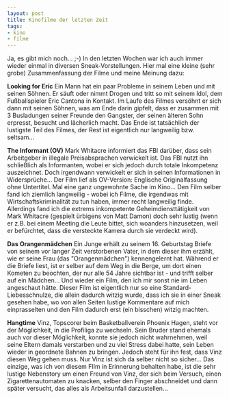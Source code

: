 ```yaml
--- 
layout: post
title: Kinofilme der letzten Zeit
tags: 
- kino
- filme
---
```

Ja, es gibt mich noch...  ;-)
In den letzten Wochen war ich auch immer wieder einmal in diversen Sneak-Vorstellungen. Hier mal eine kleine (sehr grobe) Zusammenfassung der Filme und meine Meinung dazu:

<strong>Looking for Eric</strong>
Ein Mann hat ein paar Probleme in seinem Leben und mit seinen Söhnen. Er säuft oder nimmt Drogen und tritt so mit seinem Idol, dem Fußballspieler Eric Cantona in Kontakt. Im Laufe des Filmes versöhnt er sich dann mit seinen Söhnen, was am Ende darin gipfelt, dass er zusammen mit 3 Busladungen seiner Freunde den Gangster, der seinen älteren Sohn erpresst, besucht und lächerlich macht.
Das Ende ist tatsächlich der lustigste Teil des Filmes, der Rest ist eigentlich nur langweilig bzw. seltsam...
<!--more-->
<strong>The Informant (OV)</strong>
Mark Whitacre informiert das FBI darüber, dass sein Arbeitgeber in illegale Preisabsprachen verwickelt ist. Das FBI nutzt ihn schließlich als Informanten, wobei er sich jedoch durch totale Inkompetenz auszeichnet. Doch irgendwann verwickelt er sich in seinen Informationen in Widersprüche...
Der Film lief als OV-Version: Englische Originalfassung ohne Untertitel. Mal eine ganz ungewohnte Sache im Kino... Den Film selber fand ich ziemlich langweilig - wobei ich Filme, die irgendwas mit Wirtschaftskriminalität zu tun haben, immer recht langweilig finde. Allerdings fand ich die extrems inkompetente Geheimdiensttätigkeit von Mark Whitacre (gespielt ürbigens von Matt Damon) doch sehr lustig (wenn er z.B. bei einem Meeting die Leute bittet, sich woanders hinzusetzen, weil er befürchtet, dass die versteckte Kamera durch sie verdeckt wird).

<strong>Das Orangenmädchen</strong>
Ein Junge erhält zu seinem 16. Geburtstag Briefe von seinem vor langer Zeit verstorbenen Vater, in dem dieser ihm erzählt, wie er seine Frau (das "Orangenmädchen") kennengelernt hat. Während er die Briefe liest, ist er selber auf dem Weg in die Berge, um dort einen Kometen zu beochten, der nur alle 54 Jahre sichtbar ist - und trifft selber auf ein Mädchen...
Und wieder ein Film, den ich mir sonst nie im Leben angeschaut hätte. Dieser Film ist eigentlich nur so eine Standard-Liebesschnulze, die allein dadurch witzig wurde, dass ich sie in einer Sneak gesehen habe, wo von allen Seiten lustige Kommentare auf mich einprasselten und den Film dadurch erst (ein bisschen) witzig machten.

<strong>Hangtime</strong>
Vinz, Topscorer beim Basketballverein Phoenix Hagen, steht vor der Möglichkeit, in die Profiliga zu wechseln. Sein Bruder stand ehemals auch vor dieser Möglichkeit, konnte sie jedoch nicht wahrnehmen, weil seine Eltern damals verstarben und zu viel Stress dabei hatte, sein Leben wieder in geordnete Bahnen zu bringen. Jedoch steht für ihn fest, dass Vinz diesen Weg gehen muss. Nur Vinz ist sich da selber nicht so sicher...
Das einzige, was ich von diesem FIlm in Erinnerung behalten habe, ist die sehr lustige Nebenstory um einen Freund von Vinz, der sich beim Versuch, einen Zigarettenautomaten zu knacken, selber den Finger abschneidet und dann später versucht, das alles als Arbeitsunfall darzustellen...
